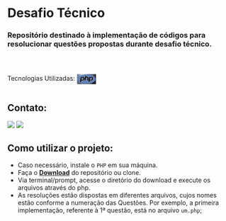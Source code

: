  # Desafio Técnico
 ### Repositório destinado à implementação de códigos para resolucionar questões propostas durante desafio técnico. 
 
<br>

 Tecnologias Utilizadas:
 <img align="center" alt="icone PHP" height="45" width="45" src="https://raw.githubusercontent.com/devicons/devicon/master/icons/php/php-original.svg">


## Contato:
<div> 
  <a href = "mailto:leticia_santos250@hotmail.com"><img src="https://img.shields.io/badge/-Gmail-%23333?style=for-the-badge&logo=gmail&logoColor=white" target="_blank"></a>
  <a href="https://www.linkedin.com/in/leticia0" target="_blank"><img src="https://img.shields.io/badge/-LinkedIn-%230077B5?style=for-the-badge&logo=linkedin&logoColor=white" target="_blank"></a> 
</div>

## Como utilizar o projeto:
* Caso necessário, instale o `PHP` em sua máquina.
* Faça o <a href="https://github.com/LeticiaDosSantos/AvaliacaoTecnica/archive/refs/heads/main.zip">**Download**</a> do repositório ou clone.
* Via terminal/prompt, acesse o diretório do download e execute os arquivos através do php.
* As resoluções estão dispostas em diferentes arquivos, cujos nomes estão conforme a numeração das Questões. Por exemplo, a primeira implementação, referente à 1ª questão, está no arquivo `um.php`;
